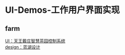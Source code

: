# UI-Demos-工作用户界面实现
## farm  
[UI：天王戴庄智慧茶园控制系统](https://lastsoup.github.io/ui-demos/farm/home.html)  
[design：蓝湖设计](https://lanhuapp.com/url/LedN9-kp81z)  

